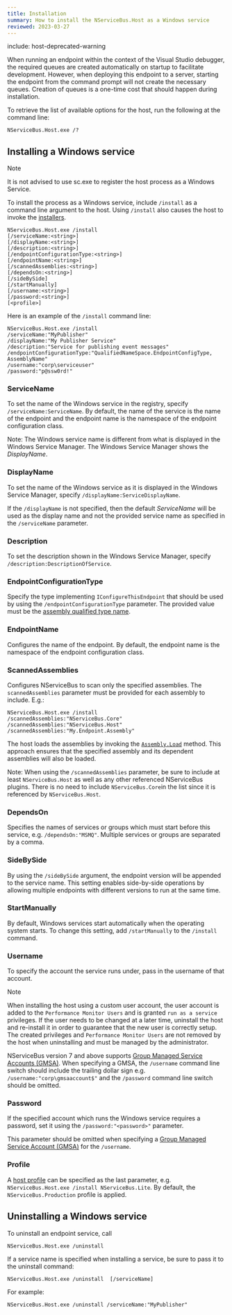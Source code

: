 ```yaml
---
title: Installation
summary: How to install the NServiceBus.Host as a Windows service
reviewed: 2023-03-27
---
```


include: host-deprecated-warning

When running an endpoint within the context of the Visual Studio debugger, the required queues are created automatically on startup to facilitate development. However, when deploying this endpoint to a server, starting the endpoint from the command prompt will not create the necessary queues. Creation of queues is a one-time cost that should happen during installation.

To retrieve the list of available options for the host, run the following at the command line:

```dos
NServiceBus.Host.exe /?
```


## Installing a Windows service

> [!NOTE]
> It is not advised to use sc.exe to register the host process as a Windows Service.

To install the process as a Windows service, include `/install` as a command line argument to the host. Using `/install` also causes the host to invoke the [installers](/nservicebus/operations/installers.md).

```dos
NServiceBus.Host.exe /install
[/serviceName:<string>]
[/displayName:<string>]
[/description:<string>]
[/endpointConfigurationType:<string>]
[/endpointName:<string>]
[/scannedAssemblies:<string>]
[/dependsOn:<string>]
[/sideBySide]
[/startManually]
[/username:<string>]
[/password:<string>]
[<profile>]
```

Here is an example of the `/install` command line:

```dos
NServiceBus.Host.exe /install
/serviceName:"MyPublisher"
/displayName:"My Publisher Service"
/description:"Service for publishing event messages"
/endpointConfigurationType:"QualifiedNameSpace.EndpointConfigType, AssemblyName"
/username:"corp\serviceuser"
/password:"p@ssw0rd!"
```


### ServiceName

To set the name of the Windows service in the registry, specify `/serviceName:ServiceName`. By default, the name of the service is the name of the endpoint and the endpoint name is the namespace of the endpoint configuration class.

Note: The Windows service name is different from what is displayed in the Windows Service Manager. The Windows Service Manager shows the *DisplayName*.


### DisplayName

To set the name of the Windows service as it is displayed in the Windows Service Manager, specify `/displayName:ServiceDisplayName`.

If the `/displayName` is not specified, then the default *ServiceName* will be used as the display name and not the provided service name as specified in the `/serviceName` parameter.


### Description

To set the description shown in the Windows Service Manager, specify
`/description:DescriptionOfService`.


### EndpointConfigurationType

Specify the type implementing `IConfigureThisEndpoint` that should be used by using the `/endpointConfigurationType` parameter. The provided value must be the [assembly qualified type name](https://msdn.microsoft.com/en-us/library/system.type.assemblyqualifiedname.aspx).


### EndpointName

Configures the name of the endpoint. By default, the endpoint name is the namespace of the endpoint configuration class.


### ScannedAssemblies

Configures NServiceBus to scan only the specified assemblies. The `scannedAssemblies` parameter must be provided for each assembly to include. E.g.:

```dos
NServiceBus.Host.exe /install
/scannedAssemblies:"NServiceBus.Core"
/scannedAssemblies:"NServiceBus.Host"
/scannedAssemblies:"My.Endpoint.Assembly"
```

The host loads the assemblies by invoking the [`Assembly.Load`](https://msdn.microsoft.com/en-us/library/ky3942xh.aspx) method. This approach ensures that the specified assembly and its dependent assemblies will also be loaded.

Note: When using the `/scannedAssemblies` parameter, be sure to include at least `NServiceBus.Host` as well as any other referenced NServiceBus plugins. There is no need to include `NServiceBus.Core`in the list since it is referenced by `NServiceBus.Host`.


### DependsOn

Specifies the names of services or groups which must start before this service, e.g. `/dependsOn:"MSMQ"`. Multiple services or groups are separated by a comma.


### SideBySide

By using the `/sideBySide` argument, the endpoint version will be appended to the service name. This setting enables side-by-side operations by allowing multiple endpoints with different versions to run at the same time.


### StartManually

By default, Windows services start automatically when the operating system starts. To change this setting, add
`/startManually` to the `/install` command.


### Username

To specify the account the service runs under, pass in the username of that account.

> [!NOTE]
> When installing the host using a custom user account, the user account is added to the `Performance Monitor Users` and is granted `run as a service` privileges. If the user needs to be changed at a later time, uninstall the host and re-install it in order to guarantee that the new user is correctly setup. The created privileges and `Performance Monitor Users` are not removed by the host when uninstalling and must be managed by the administrator.

NServiceBus version 7 and above supports [Group Managed Service Accounts (GMSA)](http://blog.windowsserversecurity.com/2015/01/27/step-by-step-guide-to-configure-group-managed-service-accounts/).  When specifying a GMSA,  the `/username` command line switch should include the trailing dollar sign e.g. `/username:"corp\gmsaaccount$"` and the `/password` command line switch should be omitted.


### Password

If the specified account which runs the Windows service requires a password, set it using the `/password:"<password>"` parameter.

This parameter should be omitted when specifying a [Group Managed Service Account (GMSA)](http://blog.windowsserversecurity.com/2015/01/27/step-by-step-guide-to-configure-group-managed-service-accounts/) for the `/username`.


### Profile

A [host profile](profiles.md) can be specified as the last parameter, e.g. `NServiceBus.Host.exe /install NServiceBus.Lite`. By default, the `NServiceBus.Production` profile is applied.


## Uninstalling a Windows service

To uninstall an endpoint service, call

```dos
NServiceBus.Host.exe /uninstall
```

If a service name is specified when installing a service, be sure to pass it to the uninstall command:

```dos
NServiceBus.Host.exe /uninstall  [/serviceName]
```

For example:

```dos
NServiceBus.Host.exe /uninstall /serviceName:"MyPublisher"
```
